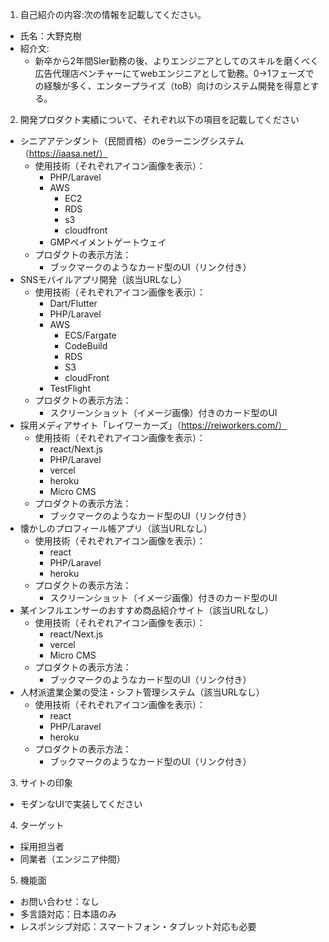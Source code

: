 1. 自己紹介の内容:次の情報を記載してください。
- 氏名：大野克樹
- 紹介文:
    - 新卒から2年間SIer勤務の後、よりエンジニアとしてのスキルを磨くべく広告代理店ベンチャーにてwebエンジニアとして勤務。0→1フェーズでの経験が多く、エンタープライズ（toB）向けのシステム開発を得意とする。

2. 開発プロダクト実績について、それぞれ以下の項目を記載してください
- シニアアテンダント（民間資格）のeラーニングシステム（https://iaasa.net/）
    - 使用技術（それぞれアイコン画像を表示）：
        - PHP/Laravel 
        - AWS
            - EC2
            - RDS
            - s3
            - cloudfront
        - GMPペイメントゲートウェイ
    - プロダクトの表示方法：
        - ブックマークのようなカード型のUI（リンク付き） 
- SNSモバイルアプリ開発（該当URLなし）
    - 使用技術（それぞれアイコン画像を表示）：
        - Dart/Flutter
        - PHP/Laravel 
        - AWS
            - ECS/Fargate
            - CodeBuild
            - RDS
            - S3
            - cloudFront
        - TestFlight
    - プロダクトの表示方法：
        - スクリーンショット（イメージ画像）付きのカード型のUI
- 採用メディアサイト「レイワーカーズ」（https://reiworkers.com/）
    - 使用技術（それぞれアイコン画像を表示）：
        - react/Next.js
        - PHP/Laravel 
        - vercel
        - heroku
        - Micro CMS
    - プロダクトの表示方法：
        - ブックマークのようなカード型のUI（リンク付き）
- 懐かしのプロフィール帳アプリ（該当URLなし）
    - 使用技術（それぞれアイコン画像を表示）：
        - react
        - PHP/Laravel 
        - heroku
    - プロダクトの表示方法：
        - スクリーンショット（イメージ画像）付きのカード型のUI
- 某インフルエンサーのおすすめ商品紹介サイト（該当URLなし）
    - 使用技術（それぞれアイコン画像を表示）：
        - react/Next.js
        - vercel
        - Micro CMS
    - プロダクトの表示方法：
        - ブックマークのようなカード型のUI（リンク付き）
- 人材派遣業企業の受注・シフト管理システム（該当URLなし）
    - 使用技術（それぞれアイコン画像を表示）：
        - react
        - PHP/Laravel 
        - heroku
    - プロダクトの表示方法：
        - ブックマークのようなカード型のUI（リンク付き）

3. サイトの印象
- モダンなUIで実装してください

4. ターゲット
- 採用担当者
- 同業者（エンジニア仲間）

5. 機能面
- お問い合わせ：なし
- 多言語対応：日本語のみ
- レスポンシブ対応：スマートフォン・タブレット対応も必要
